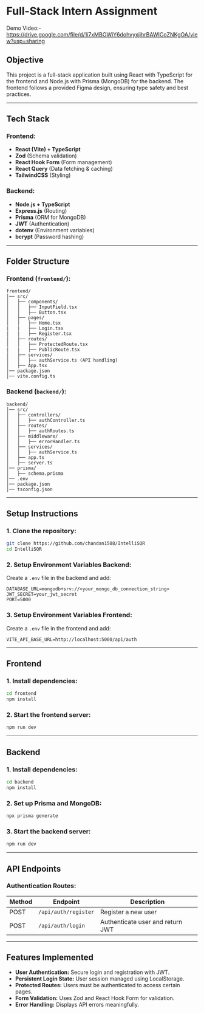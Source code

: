 # Full-Stack Intern Assignment
Demo Video:- https://drive.google.com/file/d/1i7xMBOWiY6dohvyxjihrBAWICoZNKgOA/view?usp=sharing
## Objective
This project is a full-stack application built using React with TypeScript for the frontend and Node.js with Prisma (MongoDB) for the backend. The frontend follows a provided Figma design, ensuring type safety and best practices.

---

## Tech Stack

### Frontend:
- **React (Vite) + TypeScript**
- **Zod** (Schema validation)
- **React Hook Form** (Form management)
- **React Query** (Data fetching & caching)
- **TailwindCSS** (Styling)

### Backend:
- **Node.js + TypeScript**
- **Express.js** (Routing)
- **Prisma** (ORM for MongoDB)
- **JWT** (Authentication)
- **dotenv** (Environment variables)
- **bcrypt** (Password hashing)

---

## Folder Structure

### **Frontend (`frontend/`):**
```
frontend/
│── src/
│   ├── components/
│   │   ├── InputField.tsx
│   │   ├── Button.tsx
│   ├── pages/
│   │   ├── Home.tsx
|   |   ├── Login.tsx
|   |   ├── Register.tsx
│   ├── routes/
│   │   ├── ProtectedRoute.tsx
|   |   ├── PublicRoute.tsx
│   ├── services/
│   │   ├── authService.ts (API handling)
│   ├── App.tsx
│── package.json
│── vite.config.ts
```

### **Backend (`backend/`):**
```
backend/
│── src/
│   ├── controllers/
│   │   ├── authController.ts
│   ├── routes/
│   │   ├── authRoutes.ts
│   ├── middleware/
│   │   ├── errorHandler.ts
│   ├── services/
│   │   ├── authService.ts
│   ├── app.ts
│   ├── server.ts
│── prisma/
│   ├── schema.prisma
│── .env
│── package.json
│── tsconfig.json
```

---

## Setup Instructions

### **1. Clone the repository:**
```sh
git clone https://github.com/chandan1508/IntelliSQR
cd IntelliSQR
```

### **2. Setup Environment Variables Backend:**
Create a `.env` file in the backend and add:
```env
DATABASE_URL=mongodb+srv://<your_mongo_db_connection_string>
JWT_SECRET=your_jwt_secret
PORT=5000
```

### **3. Setup Environment Variables Frontend:**
Create a `.env` file in the frontend and add:
```env
VITE_API_BASE_URL=http://localhost:5000/api/auth
```

---

## Frontend

### **1. Install dependencies:**
```sh
cd frontend
npm install
```

### **2. Start the frontend server:**
```sh
npm run dev
```

---

## Backend

### **1. Install dependencies:**
```sh
cd backend
npm install
```

### **2. Set up Prisma and MongoDB:**
```sh
npx prisma generate
```

### **3. Start the backend server:**
```sh
npm run dev
```

---

## API Endpoints

### **Authentication Routes:**
| Method | Endpoint        | Description               |
|--------|---------------|---------------------------|
| POST   | `/api/auth/register` | Register a new user |
| POST   | `/api/auth/login` | Authenticate user and return JWT |

---

## Features Implemented
- **User Authentication:** Secure login and registration with JWT.
- **Persistent Login State:** User session managed using LocalStorage.
- **Protected Routes:** Users must be authenticated to access certain pages.
- **Form Validation:** Uses Zod and React Hook Form for validation.
- **Error Handling:** Displays API errors meaningfully.





